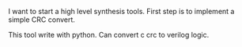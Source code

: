 I want to start a high level synthesis tools.
First step is to implement a simple CRC convert.

This tool write with python. Can convert c crc to verilog logic.